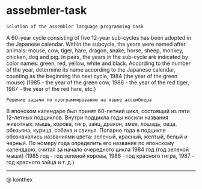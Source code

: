 # assebmler-task

	Solution of the assembler language programming task
A 60-year cycle consisting of five 12-year sub-cycles has been adopted in the Japanese calendar. Within the subcycle, the years were named after animals: mouse, cow, tiger, hare, dragon, snake, horse, sheep, monkey, chicken, dog and pig. In pairs, the years in the sub-cycle are indicated by color names: green, red, yellow, white and black. According to the number of the year, determine its name according to the Japanese calendar, counting as the beginning
the next cycle, 1984 (the year of the green mouse) (1985 - the year of the green cow, 1986 - the year of the red tiger, 1987 - the year of the red hare, etc.)
	
	Решение задачи по программированию на языке ассемблера
В японском календаре был принят 60-летний цикл, состоящий из пяти 12-летных подциклов. Внутри подцикла годы носили названия животных: мышь, корова, тигр, заяц, дракон, змея, лошадь, овца, обезьяна, курица, собака и свинья. Попарно года в подцикле обозначались названиями цвета: зеленый, красный, желтый, белый и черный. По номеру года определить его название по японскому календарю, считая за начало
очередного цикла 1984 год (год зеленой мыши) (1985 год - год зеленой коровы, 1986 - год красного тигра, 1987 - год красного зайца и т. д.)


__________
@ konthex
